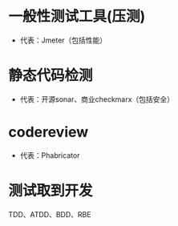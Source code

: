 # 一般性测试工具(压测)
* 代表：Jmeter（包括性能）

# 静态代码检测
* 代表：开源sonar、商业checkmarx（包括安全）

# codereview
* 代表：Phabricator

# 测试取到开发
TDD、ATDD、BDD、RBE
